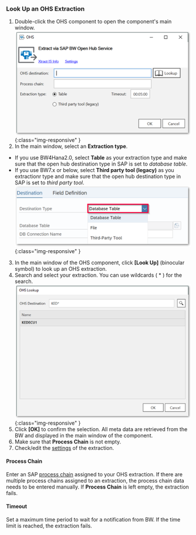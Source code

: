 ### Look Up an OHS Extraction

1. Double-click the OHS component to open the component's main window.
![OHS-Look-Up](/img/content/xis/ohs-main-window-look-up.png){:class="img-responsive" }
2. In the main window, select an **Extraction type**. 
- If you use BW4Hana2.0, select **Table** as your extraction type and make sure that the open hub destination type in SAP is set to *database table*. 
- If you use BW7.x or below, select **Third party tool (legacy)** as you extractionr type and make sure that the open hub destination type in SAP is set to *third party tool*.
![OHS-Look-Up](/img/content/xis/ohs-sap-destinationtype.png){:class="img-responsive" }
3. In the main window of the OHS component, click **[Look Up]** (binocular symbol) to look up an OHS extraction.
4. Search and select your extraction. You can use wildcards ( * ) for the search.
![OHS-Search-001](/img/content/xis/OHS-Search-001.png){:class="img-responsive" }
5. Click **[OK]** to confirm the selection. All meta data are retrieved from the BW and displayed in the main window of the component.
6. Make sure that **Process Chain** is not empty.
7. Check/edit the [settings](./settings) of the extraction.

#### Process Chain
Enter an SAP [process chain](http://saphelp.ucc.ovgu.de/NW750/EN/4a/2cf30c6ed91c62e10000000a42189c/frameset.htm) assigned to your OHS extraction. 
If there are multiple process chains assigned to an extraction, the process chain data needs to be entered manually.
If **Process Chain** is left empty, the extraction fails.

#### Timeout
Set a maximum time period to wait for a notification from BW. If the time limit is reached, the extraction fails.